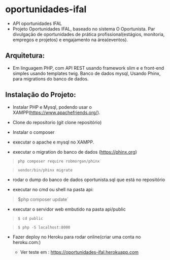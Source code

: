 # oportunidades-ifal
- API oportunidades IFAL
- Projeto Oportunidades IFAL,  baseado no sistema O Oportunista. Par divulgação de oportunidades de prática profissional(estágios, monitoria, empregos e projetos) e engajamento na área(eventos).

## Arquitetura:
- Em linguagem PHP, com API REST usando framework slim e e front-end simples usando templates twig. Banco de dados mysql, Usando Phinx, para migrations do banco de dados. 

## Instalação do Projeto:
* Instalar PHP e Mysql, podendo usar o XAMPP(https://www.apachefriends.org/).

* Clone do repositorio (git clone repositório)

* Instalar o composer

* executar o apache e mysql no XAMPP.

* executar o migration do banco de dados (https://phinx.org)

> `php composer require robmorgan/phinx`

> `vendor/bin/phinx migrate`

* rodar o dump do banco de dados oportunista.sql que está no repositório

- executar no cmd ou shell na pasta api:
> $php composer update`

- executar o servidor web embutido na pasta api/public
>`$ cd public`

>`$ php -S localhost:8000`

* Fazer deploy no Heroku para rodar online(criar uma conta no heroku.com:)

  * Ver teste em : https://oportunidades-ifal.herokuapp.com

